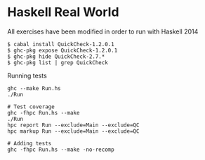 # Haskell Real World

All exercises have been modified in order to run with Haskell 2014

```shell
$ cabal install QuickCheck-1.2.0.1
$ ghc-pkg expose QuickCheck-1.2.0.1
$ ghc-pkg hide QuickCheck-2.7.*
$ ghc-pkg list | grep QuickCheck
```

Running tests

```shell
ghc --make Run.hs
./Run

# Test coverage
ghc -fhpc Run.hs --make
./Run
hpc report Run --exclude=Main --exclude=QC
hpc markup Run --exclude=Main --exclude=QC

# Adding tests
ghc -fhpc Run.hs --make -no-recomp
```
